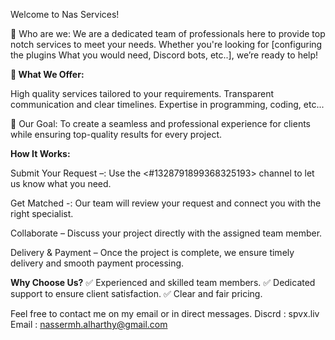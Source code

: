 Welcome to Nas Services!


👋 Who are we:
We are a dedicated team of professionals here to provide top notch services to meet your needs. Whether you're looking for [configuring the plugins What you would need, Discord bots, etc..], we’re ready to help!

**💼 What We Offer:**

High quality services tailored to your requirements.
Transparent communication and clear timelines.
Expertise in programming, coding, etc...



🤝 Our Goal:
To create a seamless and professional experience for clients while ensuring top-quality results for every project.


**How It Works:**

Submit Your Request –: Use the <#1328791899368325193> channel to let us know what you need.

Get Matched -: Our team will review your request and connect you with the right specialist.


Collaborate – Discuss your project directly with the assigned team member.

Delivery & Payment – Once the project is complete, we ensure timely delivery and smooth payment processing.


**Why Choose Us?**
✅  Experienced and skilled team members.
✅ Dedicated support to ensure client satisfaction.
✅ Clear and fair pricing.


Feel free to contact me on my email or in direct messages.
Discrd : spvx.liv
Email : nassermh.alharthy@gmail.com
